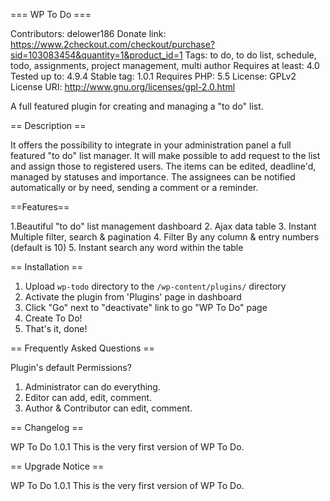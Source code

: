 === WP To Do ===

Contributors: delower186
Donate link: https://www.2checkout.com/checkout/purchase?sid=103083454&quantity=1&product_id=1
Tags: to do, to do list, schedule, todo, assignments, project management, multi author
Requires at least: 4.0
Tested up to: 4.9.4
Stable tag: 1.0.1
Requires PHP: 5.5
License: GPLv2
License URI: http://www.gnu.org/licenses/gpl-2.0.html

A full featured plugin for creating and managing a "to do" list.

== Description ==

It offers the possibility to integrate in your administration panel 
a full featured "to do" list manager. It will make possible to add request 
to the list and assign those to registered users. The items can be edited, 
deadline'd, managed by statuses and importance. The assignees can be notified 
automatically or by need, sending a comment or a reminder.

==Features==

1.Beautiful "to do" list management dashboard
2. Ajax data table
3. Instant Multiple filter, search & pagination
4. Filter By any column & entry numbers (default is 10)
5. Instant search any word within the table

== Installation ==

1. Upload `wp-todo` directory to the `/wp-content/plugins/` directory
2. Activate the plugin from 'Plugins' page in dashboard 
3. Click "Go" next to "deactivate" link to go "WP To Do" page
4. Create To Do!
5. That's it, done!


== Frequently Asked Questions ==

Plugin's default Permissions?
1. Administrator can do everything.
2. Editor can add, edit, comment.
3. Author & Contributor can edit, comment.

== Changelog ==

WP To Do 1.0.1
This is the very first version of WP To Do.

== Upgrade Notice ==

WP To Do 1.0.1
This is the very first version of WP To Do.

